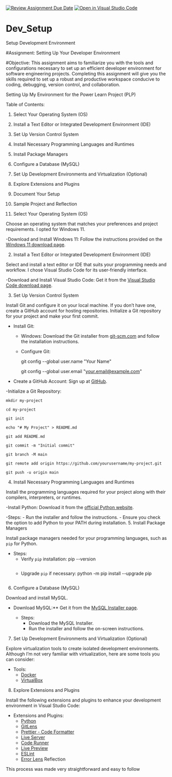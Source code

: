 [![Review Assignment Due Date](https://classroom.github.com/assets/deadline-readme-button-22041afd0340ce965d47ae6ef1cefeee28c7c493a6346c4f15d667ab976d596c.svg)](https://classroom.github.com/a/vbnbTt5m)
[![Open in Visual Studio Code](https://classroom.github.com/assets/open-in-vscode-2e0aaae1b6195c2367325f4f02e2d04e9abb55f0b24a779b69b11b9e10269abc.svg)](https://classroom.github.com/online_ide?assignment_repo_id=15294840&assignment_repo_type=AssignmentRepo)
# Dev_Setup
Setup Development Environment

#Assignment: Setting Up Your Developer Environment

#Objective:
This assignment aims to familiarize you with the tools and configurations necessary to set up an efficient developer environment for software engineering projects. Completing this assignment will give you the skills required to set up a robust and productive workspace conducive to coding, debugging, version control, and collaboration.

Setting Up My Environment for the Power Learn Project (PLP)

Table of Contents:
1. Select Your Operating System (OS)
2. Install a Text Editor or Integrated Development Environment (IDE)
3. Set Up Version Control System
4. Install Necessary Programming Languages and Runtimes
5. Install Package Managers
6. Configure a Database (MySQL)
7. Set Up Development Environments and Virtualization (Optional)
8. Explore Extensions and Plugins
9. Document Your Setup
10. Sample Project and Reflection








1. Select Your Operating System (OS)

Choose an operating system that matches your preferences and project requirements. I opted for Windows 11.

-Download and Install Windows 11:
Follow the instructions provided on the [Windows 11 download page](https://www.microsoft.com/en-us/software-download/windows11).

2. Install a Text Editor or Integrated Development Environment (IDE)

Select and install a text editor or IDE that suits your programming needs and workflow. I chose Visual Studio Code for its user-friendly interface.

-Download and Install Visual Studio Code:
Get it from the [Visual Studio Code download page](https://code.visualstudio.com/).

3. Set Up Version Control System

Install Git and configure it on your local machine. If you don’t have one, create a GitHub account for hosting repositories. Initialize a Git repository for your project and make your first commit.

- Install Git:
  - Windows: Download the Git installer from [git-scm.com](https://git-scm.com/) and follow the installation instructions.

  - Configure Git:
    
    git config --global user.name "Your Name"

    git config --global user.email "your.email@example.com"
    

- Create a GitHub Account:
Sign up at [GitHub](https://github.com/).

-Initialize a Git Repository:

    mkdir my-project

    cd my-project

    git init

    echo "# My Project" > README.md

    git add README.md

    git commit -m "Initial commit"

    git branch -M main

    git remote add origin https://github.com/yourusername/my-project.git

    git push -u origin main

 4. Install Necessary Programming Languages and Runtimes

Install the programming languages required for your project along with their compilers, interpreters, or runtimes.

-Install Python: Download it from the [official Python website](https://www.python.org/downloads/).

  -Steps:
    - Run the installer and follow the instructions.
    - Ensure you check the option to add Python to your PATH during installation.
5. Install Package Managers

Install package managers needed for your programming languages, such as `pip` for Python.

- Steps:
  - Verify `pip` installation:
    pip --version
    ```
  - Upgrade `pip` if necessary:
    python -m pip install --upgrade pip
    ```

6. Configure a Database (MySQL)

Download and install MySQL.

- Download MySQL:** Get it from the [MySQL Installer page](https://dev.mysql.com/downloads/installer/).

  - Steps:
    - Download the MySQL Installer.
    - Run the installer and follow the on-screen instructions.
 7. Set Up Development Environments and Virtualization (Optional)

Explore virtualization tools to create isolated development environments. Although I’m not very familiar with virtualization, here are some tools you can consider:

- Tools:
  - [Docker](https://www.docker.com/get-started)
  - [VirtualBox](https://www.virtualbox.org/)

 8. Explore Extensions and Plugins

Install the following extensions and plugins to enhance your development environment in Visual Studio Code:

- Extensions and Plugins:
  - [Python](https://marketplace.visualstudio.com/items?itemName=ms-python.python)
  - [GitLens](https://marketplace.visualstudio.com/items?itemName=eamodio.gitlens)
  - [Prettier - Code Formatter](https://marketplace.visualstudio.com/items?itemName=esbenp.prettier-vscode)
  - [Live Server](https://marketplace.visualstudio.com/items?itemName=ritwickdey.LiveServer)
  - [Code Runner](https://marketplace.visualstudio.com/items?itemName=formulahendry.code-runner)
  - [Live Preview](https://marketplace.visualstudio.com/items?itemName=ms-vscode.live-server)
  - [ESLint](https://marketplace.visualstudio.com/items?itemName=dbaeumer.vscode-eslint)
  - [Error Lens](https://marketplace.visualstudio.com/items?itemName=usernamehw.errorlens)
 Reflection

This process was made very straightforward and easy to follow
